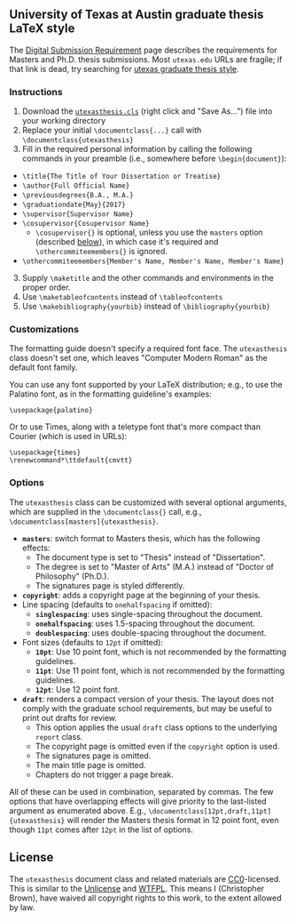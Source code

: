 ## University of Texas at Austin graduate thesis LaTeX style

The [Digital Submission Requirement](https://gradschool.utexas.edu/academics/theses-and-dissertations/digital-submission-requirement) page describes the requirements for Masters and Ph.D. thesis submissions.
Most `utexas.edu` URLs are fragile; if that link is dead, try searching for [utexas graduate thesis style](https://www.google.com/search?q=utexas+graduate+thesis+style).


### Instructions

1. Download the [`utexasthesis.cls`](https://raw.githubusercontent.com/chbrown/utexas-latex/master/utexasthesis.cls) (right click and "Save As...") file into your working directory
2. Replace your initial `\documentclass{...}` call with `\documentclass{utexasthesis}`
3. Fill in the required personal information by calling the following commands in your preamble (i.e., somewhere before `\begin{document}`):
  - `\title{The Title of Your Dissertation or Treatise}`
  - `\author{Full Official Name}`
  - `\previousdegrees{B.A., M.A.}`
  - `\graduationdate{May}{2017}`
  - `\supervisor{Supervisor Name}`
  - `\cosupervisor{Cosupervisor Name}`
    + `\cosupervisor{}` is optional, unless you use the `masters` option (described [below](#options)),
      in which case it's required and `\othercommiteemembers{}` is ignored.
  - `\othercommiteemembers{Member's Name, Member's Name, Member's Name}`
3. Supply `\maketitle` and the other commands and environments in the proper order.
4. Use `\maketableofcontents` instead of `\tableofcontents`
5. Use `\makebibliography{yourbib}` instead of `\bibliography{yourbib}`


### Customizations

The formatting guide doesn't specify a required font face.
The `utexasthesis` class doesn't set one, which leaves "Computer Modern Roman" as the default font family.

You can use any font supported by your LaTeX distribution; e.g., to use the Palatino font, as in the formatting guideline's examples:

    \usepackage{palatino}

Or to use Times, along with a teletype font that's more compact than Courier (which is used in URLs):

    \usepackage{times}
    \renewcommand*\ttdefault{cmvtt}


### Options

The `utexasthesis` class can be customized with several optional arguments,
which are supplied in the `\documentclass{}` call, e.g., `\documentclass[masters]{utexasthesis}`.

- **`masters`**: switch format to Masters thesis, which has the following effects:
  + The document type is set to "Thesis" instead of "Dissertation".
  + The degree is set to "Master of Arts" (M.A.) instead of "Doctor of Philosophy" (Ph.D.).
  + The signatures page is styled differently.
- **`copyright`**: adds a copyright page at the beginning of your thesis.
- Line spacing (defaults to `onehalfspacing` if omitted):
  + **`singlespacing`**: uses single-spacing throughout the document.
  + **`onehalfspacing`**: uses 1.5-spacing throughout the document.
  + **`doublespacing`**: uses double-spacing throughout the document.
- Font sizes (defaults to `12pt` if omitted):
  + **`10pt`**: Use 10 point font, which is not recommended by the formatting guidelines.
  + **`11pt`**: Use 11 point font, which is not recommended by the formatting guidelines.
  + **`12pt`**: Use 12 point font.
- **`draft`**: renders a compact version of your thesis. The layout does not comply with the graduate school requirements, but may be useful to print out drafts for review.
  + This option applies the usual `draft` class options to the underlying `report` class.
  + The copyright page is omitted even if the `copyright` option is used.
  + The signatures page is omitted.
  + The main title page is omitted.
  + Chapters do not trigger a page break.

All of these can be used in combination, separated by commas.
The few options that have overlapping effects will give priority to the last-listed argument as enumerated above.
E.g., `\documentclass[12pt,draft,11pt]{utexasthesis}` will render the Masters thesis format in 12 point font, even though `11pt` comes after `12pt` in the list of options.


## License

The `utexasthesis` document class and related materials are [CC0](https://creativecommons.org/publicdomain/zero/1.0/)-licensed.
This is similar to the [Unlicense](http://unlicense.org) and [WTFPL](http://wtfpl.net).
This means I (Christopher Brown), have waived all copyright rights to this work, to the extent allowed by law.
